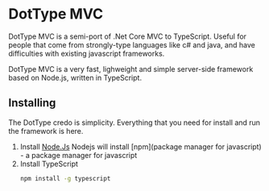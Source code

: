 # DotType MVC

DotType MVC is a semi-port of .Net Core MVC to TypeScript. Useful for people that come 
from strongly-type languages like c# and java, and have difficulties with existing javascript frameworks.

DotType MVC is a very fast, lighweight and simple server-side framework based on Node.js, written in TypeScript. 

## Installing
The DotType credo is simplicity. Everything that you need for install and run the framework is here.

1. Install [Node.Js](https://nodejs.org/en/)
   Nodejs will install [npm](package manager for javascript) - a package manager for javascript
2. Install TypeScript
   ```bash
   npm install -g typescript
   ```

